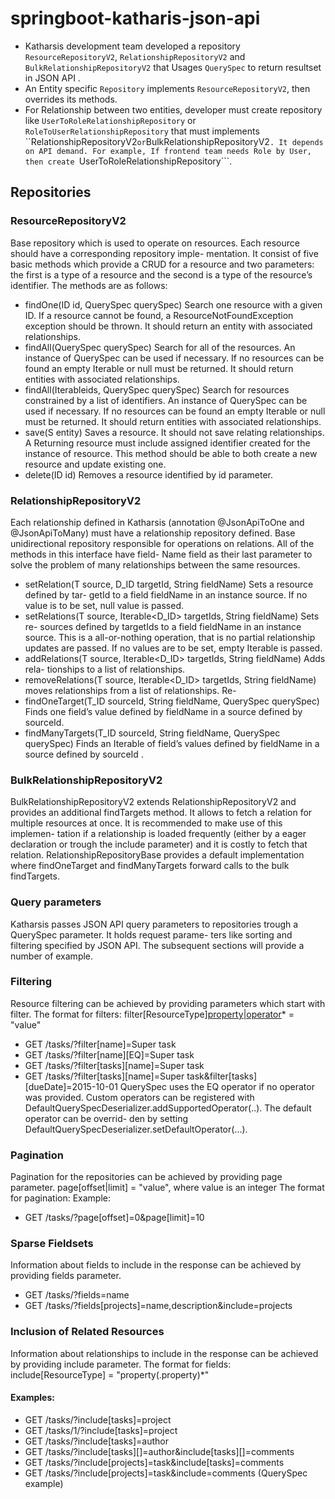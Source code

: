 # springboot-katharis-json-api
- Katharsis development team developed a repository ```ResourceRepositoryV2```, ```RelationshipRepositoryV2``` and ```BulkRelationshipRepositoryV2``` that Usages ```QuerySpec``` to return resultset in JSON API .
- An Entity specific ```Repository``` implements ```ResourceRepositoryV2```, then overrides its methods. 
- For Relationship between two entities, developer must create repository like  ```UserToRoleRelationshipRepository``` or ```RoleToUserRelationshipRepository``` that must implements ``RelationshipRepositoryV2``` or ```BulkRelationshipRepositoryV2```.
It depends on API demand. For example,
If frontend team needs Role by User, then create ```UserToRoleRelationshipRepository```.

## Repositories
### ResourceRepositoryV2
Base repository which is used to operate on resources. Each resource should have a corresponding repository imple-
mentation. It consist of five basic methods which provide a CRUD for a resource and two parameters: the first is a
type of a resource and the second is a type of the resource’s identifier.
The methods are as follows:
- findOne(ID id, QuerySpec querySpec) Search one resource with a given ID. If a resource cannot
be found, a ResourceNotFoundException exception should be thrown. It should return an entity with associated
relationships.
- findAll(QuerySpec querySpec) Search for all of the resources. An instance of QuerySpec can be used
if necessary. If no resources can be found an empty Iterable or null must be returned. It should return entities
with associated relationships.
- findAll(Iterable<ID>ids, QuerySpec querySpec) Search for resources constrained by a list of
identifiers. An instance of QuerySpec can be used if necessary. If no resources can be found an empty Iterable
or null must be returned. It should return entities with associated relationships.
- save(S entity) Saves a resource. It should not save relating relationships. A Returning resource must
include assigned identifier created for the instance of resource. This method should be able to both create a new
resource and update existing one.
- delete(ID id) Removes a resource identified by id parameter.
  
### RelationshipRepositoryV2
Each relationship defined in Katharsis (annotation @JsonApiToOne and @JsonApiToMany) must have a relationship
repository defined.
Base unidirectional repository responsible for operations on relations. All of the methods in this interface have field-
Name field as their last parameter to solve the problem of many relationships between the same resources.
- setRelation(T source, D_ID targetId, String fieldName) Sets a resource defined by tar-
getId to a field fieldName in an instance source. If no value is to be set, null value is passed.
- setRelations(T source, Iterable<D_ID> targetIds, String fieldName) Sets re-
sources defined by targetIds to a field fieldName in an instance source. This is a all-or-nothing operation, that is
no partial relationship updates are passed. If no values are to be set, empty Iterable is passed.
- addRelations(T source, Iterable<D_ID> targetIds, String fieldName) Adds rela-
tionships to a list of relationships.
- removeRelations(T source, Iterable<D_ID> targetIds, String fieldName)
moves relationships from a list of relationships.
Re-
- findOneTarget(T_ID sourceId, String fieldName, QuerySpec querySpec) Finds one
field’s value defined by fieldName in a source defined by sourceId.
- findManyTargets(T_ID sourceId, String fieldName, QuerySpec querySpec) Finds
an Iterable of field’s values defined by fieldName in a source defined by sourceId .

### BulkRelationshipRepositoryV2
BulkRelationshipRepositoryV2 extends RelationshipRepositoryV2 and provides an additional findTargets
method. It allows to fetch a relation for multiple resources at once. It is recommended to make use of this implemen-
tation if a relationship is loaded frequently (either by a eager declaration or trough the include parameter) and it is
costly to fetch that relation. RelationshipRepositoryBase provides a default implementation where findOneTarget
and findManyTargets forward calls to the bulk findTargets.

### Query parameters
Katharsis passes JSON API query parameters to repositories trough a QuerySpec parameter. It holds request parame-
ters like sorting and filtering specified by JSON API. The subsequent sections will provide a number of example.

### Filtering
Resource filtering can be achieved by providing parameters which start with filter. The format for filters:
filter[ResourceType][property|operator]([property|operator])* = "value"
- GET /tasks/?filter[name]=Super task
- GET /tasks/?filter[name][EQ]=Super task
- GET /tasks/?filter[tasks][name]=Super task
- GET /tasks/?filter[tasks][name]=Super task&filter[tasks][dueDate]=2015-10-01
QuerySpec uses the EQ operator if no operator was provided. Custom operators can be registered with
DefaultQuerySpecDeserializer.addSupportedOperator(..). The default operator can be overrid-
den by setting DefaultQuerySpecDeserializer.setDefaultOperator(...).

### Pagination
Pagination for the repositories can be achieved by providing page parameter.
page[offset|limit] = "value", where value is an integer
The format for pagination:
Example:
- GET /tasks/?page[offset]=0&page[limit]=10
### Sparse Fieldsets
Information about fields to include in the response can be achieved by providing fields parameter.
- GET /tasks/?fields=name
- GET /tasks/?fields[projects]=name,description&include=projects

### Inclusion of Related Resources
Information about relationships to include in the response can be achieved by providing include parameter. The
format for fields: include[ResourceType] = "property(.property)*"
#### Examples:
- GET /tasks/?include[tasks]=project
- GET /tasks/1/?include[tasks]=project
- GET /tasks/?include[tasks]=author
- GET /tasks/?include[tasks][]=author&include[tasks][]=comments
- GET /tasks/?include[projects]=task&include[tasks]=comments
- GET /tasks/?include[projects]=task&include=comments (QuerySpec example)
